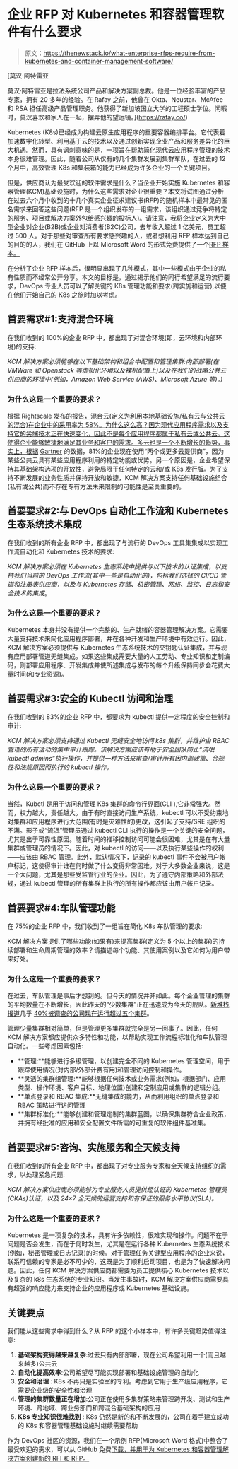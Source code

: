 # 企业 RFP 对 Kubernetes 和容器管理软件有什么要求

> 原文：<https://thenewstack.io/what-enterprise-rfps-require-from-kubernetes-and-container-management-software/>

[](https://rafay.co/)

 [莫汉·阿特雷亚

莫汉·阿特雷亚是拉法系统公司产品和解决方案副总裁。他是一位经验丰富的产品专家，拥有 20 多年的经验。在 Rafay 之前，他曾在 Okta、Neustar、McAfee 和 RSA 担任高级产品管理职务。他获得了新加坡国立大学的工程硕士学位。闲暇时，莫汉喜欢和家人在一起，摆弄他的望远镜。](https://rafay.co/) [](https://rafay.co/)

Kubernetes (K8s)已经成为构建云原生应用程序的重要容器编排平台。它代表着加速数字化转型、利用基于云的技术以及通过创新实现企业产品和服务差异化的巨大机遇。然而，具有讽刺意味的是，一项旨在帮助简化现代云应用程序管理的技术本身很难管理。因此，随着公司从仅有的几个集群发展到集群车队，在过去的 12 个月中，高效管理 K8s 和集装箱的能力已经成为许多企业的一个关键项目。

但是，供应商认为最受欢迎的软件需求是什么？当企业开始实施 Kubernetes 和容器管理(KCM)基础设施时，为什么这些需求对企业很重要？本文将试图通过分析在过去六个月中收到的十几个真实企业征求建议书(RFP)的随机样本中最常见的匿名需求来回答这些问题(RFP 是一个组织发布的一组需求，该组织通过竞争将特定的服务、项目或解决方案外包给感兴趣的投标人)。请注意，我将企业定义为大中型企业对企业(B2B)或企业对消费者(B2C)公司，去年收入超过 1 亿美元，员工超过 500 人。对于那些对审查所有要求感兴趣的人，或者想利用 RFP 样本达到自己的目的的人，我们在 GitHub 上以 Microsoft Word 的形式免费提供了一个[RFP 样本。](https://github.com/RafaySystems/Sample-Kubernetes-Management-RFP)

在分析了企业 RFP 样本后，很明显出现了几种模式，其中一些模式由于企业的私有性质而不经常公开分享。本文的目标是，通过揭示他们的同行希望满足的流行要求，DevOps 专业人员可以了解关键的 K8s 管理功能和要求(跨实施和运营),以便在他们开始自己的 K8s 之旅时加以考虑。

## 首要需求#1:支持混合环境

在我们收到的 100%的企业 RFP 中，都出现了对混合环境(即，云环境和内部环境)的支持:

*KCM 解决方案必须能够在以下基础架构和组合中配置和管理集群:内部部署(在 VMWare 和 Openstack 等虚拟化环境以及裸机配置上)以及在我们的战略公共云供应商的环境中(例如，Amazon Web Service (AWS)、Microsoft Azure 等)。)*

### 为什么这是一个重要的要求？

根据 Rightscale 发布的[报告，混合云(定义为利用本地基础设施/私有云与公共云的混合)在企业中的采用率为 58%。为什么这么高？因为现代应用程序需求以及支持它的尖端技术正在快速变化，因此不是每个应用程序都属于私有云或公共云。这使得企业能够敏捷地满足其业务和客户的需求。多云也是一个不断增长的趋势，事实上，根据](https://resources.flexera.com/web/media/documents/rightscale-2019-state-of-the-cloud-report-from-flexera.pdf) [Gartner](https://www.gartner.com/smarterwithgartner/why-organizations-choose-a-multicloud-strategy/) 的数据，81%的企业现在使用“两个或更多云提供商”，因为某些公共云具有某些应用程序利用的特定功能或优势。另一个原因是，企业希望保持其基础架构选项的开放性，避免局限于任何特定的云和/或 K8s 发行版。为了支持不断发展的业务性质并保持开放和敏捷，KCM 解决方案支持任何基础设施组合(私有或公共)而不存在专有方法未来限制的可能性是至关重要的。

## 首要要求#2:与 DevOps 自动化工作流和 Kubernetes 生态系统技术集成

在我们收到的所有企业 RFP 中，都出现了与流行的 DevOps 工具集集成以实现工作流自动化和 Kubernetes 技术的要求:

*KCM 解决方案必须在 Kubernetes 生态系统中提供与以下技术的认证集成，以支持我们当前的 DevOps 工作流(其中一些是自动化的)，包括我们选择的 CI/CD 管道和注册表供应商，以及与 Kubernetes 存储、机密管理、网络、监控、日志和安全技术的集成*。

### 为什么这是一个重要的要求？

Kubernetes 本身并没有提供一个完整的、生产就绪的容器管理解决方案。它需要大量支持技术来简化应用程序部署，并在各种开发和生产环境中有效运行。因此，KCM 解决方案必须提供与 Kubernetes 生态系统技术的交钥匙认证集成，并与现有应用部署管道无缝集成。如果这些集成需要大量的人工劳动、专业知识和定制编码，则部署应用程序、开发集成并使所述集成与发布的每个升级保持同步会花费大量时间(和专业资源)。

## 首要需求#3:安全的 Kubectl 访问和治理

在我们收到的 83%的企业 RFP 中，都要求为 kubectl 提供一定程度的安全控制和审计:

*KCM 解决方案必须支持通过 Kubectl 无缝安全地访问 k8s 集群，并维护由 RBAC 管理的所有活动的集中审计跟踪。该解决方案应该有助于安全团队防止“流氓 kubectl admins”执行操作，并提供一种方法来审查/审计所有因内部政策、合规性和法规原因而执行的 kubectl 操作。*

### 为什么这是一个重要的要求？

当然，Kubctl 是用于访问和管理 K8s 集群的命令行界面(CLI ),它非常强大。然而，权力越大，责任越大。由于有时直接访问生产系统，kubectl 可以不受约束地对集群和应用程序进行大范围(有时是灾难性的)更改，这引起了支持/SRE 组织的不满。影子或“流氓”管理员通过 kubectl CLI 执行的操作是一个关键的安全问题，尤其是出于可靠性原因。随着时间的推移控制访问可能会很困难，尤其是在有大量集群或管理员的情况下。因此，对 kubectl 的访问——以及执行某些操作的权利——应该由 RBAC 管理。此外，默认情况下，记录的 kubectl 事件不会被用户帐户标记，这使得审计谁在何时做了什么变得非常困难。对于大多数企业来说，这是一个大问题，尤其是那些受监管行业的企业。因此，为了遵守内部策略和外部法规，通过 kubectl 管理的所有集群上执行的所有操作都应该由用户帐户记录。

## 首要要求#4:车队管理功能

在 75%的企业 RFP 中，我们收到了一组旨在简化 K8s 车队管理的要求:

KCM 解决方案提供了哪些功能(如果有)来提高集群(定义为 5 个以上的集群)的持续部署和生命周期管理的效率？请描述每个功能、其使用案例以及它如何为用户带来好处。

### 为什么这是一个重要的要求？

在过去，车队管理是事后才想到的。但今天的情况并非如此。每个企业管理的集群的平均数量在不断增长，因此昨天的“少数集群”正在迅速成为今天的舰队。[新堆栈报道](https://thenewstack.io/)几乎 [40%被调查的公司现在运行超过五个集群](https://thenewstack.io/ebooks/kubernetes/state-of-kubernetes-ecosystem-second-edition-2020)。

管理少量集群相对简单，但是管理更多集群就完全是另一回事了。因此，任何 KCM 解决方案都应提供众多特性和功能，以帮助实现工作流程标准化和车队管理自动化。一些考虑因素包括:

*   **管理:**能够进行多级管理，以创建完全不同的 Kubernetes 管理空间，用于跟踪使用情况(对内部/外部计费有用)和管理访问控制和操作。
*   **灵活的集群组管理:**能够根据任何技术或业务需求(例如，根据部门、应用类型、操作环境、客户目标、地理位置)创建和定制应用或集群的逻辑分组。
*   **单点登录和 RBAC 集成:**无缝集成的能力，从而利用组织的单点登录和 RBAC 策略进行访问管理
*   **集群标准化:**能够创建和管理定制的集群蓝图，以确保集群符合企业政策，并拥有经批准的应用和安全配置文件所需的可重复的软件组件基准集。

## 首要要求#5:咨询、实施服务和全天候支持

在我们收到的所有企业 RFP 中，都出现了对专业服务专家和全天候支持组织的需求，以处理紧急问题:

*KCM 解决方案供应商必须能够为专业服务人员提供经认证的 Kubernetes 管理员(CKAs)认证，以及 24×7 全天候的运营支持和有保证的服务水平协议(SLA)。*

### 为什么这是一个重要的要求？

Kubernetes 是一项复杂的技术，具有许多依赖性，很难实现和操作。问题不在于问题是否会发生，而在于何时发生，尤其是在运行各种 Kubernetes 生态系统技术(例如，秘密管理或日志记录)的时候。对于管理任务关键型应用程序的企业来说，联系可信赖的专家是必不可少的，这既是为了顺利启动项目，也是为了快速解决问题。因此，任何 KCM 解决方案供应商都需要为员工提供核心 Kubernetes 技术以及复杂的 k8s 生态系统的专业知识。当发生事故时，KCM 解决方案供应商需要具有超强的响应能力来支持企业的应用程序或 Kubernetes 基础设施。

## 关键要点

我们能从这些需求中得到什么？从 RFP 的这个小样本中，有许多关键趋势值得注意:

1.  **基础架构变得越来越复杂**:过去只有内部部署，现在公司希望利用一个(而且越来越多)公共云
2.  **自动化提高效率**:公司希望尽可能实现部署和基础设施管理的自动化
3.  **安全和治理** : K8s 不再只是实验室的专利。考虑到它用于生产级应用程序，它需要企业级的安全性和治理
4.  **管理的集群数量正在增加**:公司正在使用多集群策略来管理跨开发、测试和生产环境、跨地域、跨业务部门和跨混合基础架构的应用
5.  **K8s 专业知识很难找到** : K8s 仍然是新的和不断发展的，公司在着手建立成功的 K8s 和容器管理基础设施时继续需要帮助

作为 DevOps 社区的资源，我们在一个示例 RFP(Microsoft Word 格式)中整合了最受欢迎的需求，可以从 GitHub 免费[下载，并用于为 Kubernetes 和容器管理解决方案创建新的 RFI 和 RFP。](https://github.com/RafaySystems/Sample-Kubernetes-Management-RFP)

<svg xmlns:xlink="http://www.w3.org/1999/xlink" viewBox="0 0 68 31" version="1.1"><title>Group</title> <desc>Created with Sketch.</desc></svg>